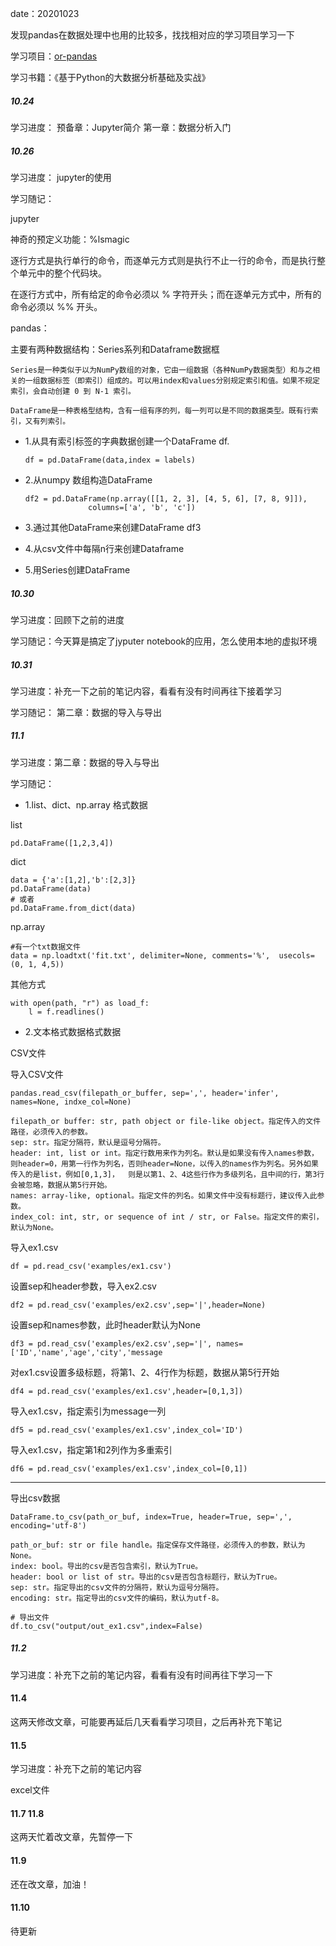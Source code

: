 date：20201023

发现pandas在数据处理中也用的比较多，找找相对应的学习项目学习一下

学习项目：[or-pandas](https://github.com/zhouyanasd/or-pandas)

学习书籍：《基于Python的大数据分析基础及实战》

##### 10.24

学习进度：  预备章：Jupyter简介   第一章：数据分析入门

##### 10.26

学习进度：  jupyter的使用

学习随记：

jupyter

  神奇的预定义功能：%lsmagic

  逐行方式是执行单行的命令，而逐单元方式则是执行不止一行的命令，而是执行整个单元中的整个代码块。

  在逐行方式中，所有给定的命令必须以 % 字符开头；而在逐单元方式中，所有的命令必须以 %% 开头。

pandas：

主要有两种数据结构：Series系列和Dataframe数据框

    Series是一种类似于以为NumPy数组的对象，它由一组数据（各种NumPy数据类型）和与之相关的一组数据标签（即索引）组成的。可以用index和values分别规定索引和值。如果不规定索引，会自动创建 0 到 N-1 索引。
    
    DataFrame是一种表格型结构，含有一组有序的列，每一列可以是不同的数据类型。既有行索引，又有列索引。

* 1.从具有索引标签的字典数据创建一个DataFrame df.

      df = pd.DataFrame(data,index = labels)

* 2.从numpy 数组构造DataFrame

      df2 = pd.DataFrame(np.array([[1, 2, 3], [4, 5, 6], [7, 8, 9]]),
                    columns=['a', 'b', 'c'])

* 3.通过其他DataFrame来创建DataFrame df3

* 4.从csv文件中每隔n行来创建Dataframe

* 5.用Series创建DataFrame

##### 10.30

学习进度：回顾下之前的进度

学习随记：今天算是搞定了jyputer notebook的应用，怎么使用本地的虚拟环境

##### 10.31

学习进度：补充一下之前的笔记内容，看看有没有时间再往下接着学习

学习随记：  第二章：数据的导入与导出

##### 11.1

学习进度：第二章：数据的导入与导出

学习随记：

* 1.list、dict、np.array 格式数据

list

    pd.DataFrame([1,2,3,4])

dict

    data = {'a':[1,2],'b':[2,3]}
    pd.DataFrame(data)
    # 或者
    pd.DataFrame.from_dict(data)

np.array

    #有一个txt数据文件
    data = np.loadtxt('fit.txt', delimiter=None, comments='%',  usecols=(0, 1, 4,5))

其他方式

    with open(path, "r") as load_f:
        l = f.readlines()

* 2.文本格式数据格式数据

CSV文件

导入CSV文件

    pandas.read_csv(filepath_or_buffer, sep=',', header='infer', names=None, indxe_col=None)
    
    filepath_or buffer: str, path object or file-like object。指定传入的文件路径，必须传入的参数。
    sep: str。指定分隔符，默认是逗号分隔符。
    header: int, list or int。指定行数用来作为列名。默认是如果没有传入names参数，则header=0，用第一行作为列名，否则header=None，以传入的names作为列名。另外如果传入的是list，例如[0,1,3]，  则是以第1、2、4这些行作为多级列名，且中间的行，第3行会被忽略，数据从第5行开始。
    names: array-like, optional。指定文件的列名。如果文件中没有标题行，建议传入此参数。
    index_col: int, str, or sequence of int / str, or False。指定文件的索引，默认为None。
    
导入ex1.csv

    df = pd.read_csv('examples/ex1.csv')    

设置sep和header参数，导入ex2.csv

    df2 = pd.read_csv('examples/ex2.csv',sep='|',header=None)

设置sep和names参数，此时header默认为None

    df3 = pd.read_csv('examples/ex2.csv',sep='|', names=['ID','name','age','city','message

对ex1.csv设置多级标题，将第1、2、4行作为标题，数据从第5行开始

    df4 = pd.read_csv('examples/ex1.csv',header=[0,1,3])

导入ex1.csv，指定索引为message一列

    df5 = pd.read_csv('examples/ex1.csv',index_col='ID')

导入ex1.csv，指定第1和2列作为多重索引

    df6 = pd.read_csv('examples/ex1.csv',index_col=[0,1])
_____
导出csv数据

    DataFrame.to_csv(path_or_buf, index=True, header=True, sep=',', encoding='utf-8')

    path_or_buf: str or file handle。指定保存文件路径，必须传入的参数，默认为None。
    index: bool。导出的csv是否包含索引，默认为True。
    header: bool or list of str。导出的csv是否包含标题行，默认为True。
    sep: str。指定导出的csv文件的分隔符，默认为逗号分隔符。
    encoding: str。指定导出的csv文件的编码，默认为utf-8。

    # 导出文件
    df.to_csv("output/out_ex1.csv",index=False)

##### 11.2

学习进度：补充下之前的笔记内容，看看有没有时间再往下学习一下

#### 11.4

这两天修改文章，可能要再延后几天看看学习项目，之后再补充下笔记

#### 11.5

学习进度：补充下之前的笔记内容

excel文件

#### 11.7   11.8

这两天忙着改文章，先暂停一下

#### 11.9

还在改文章，加油！

#### 11.10

待更新
